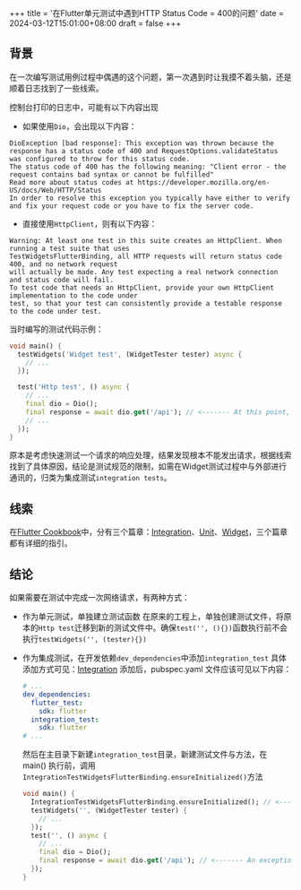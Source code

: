 +++
title = '在Flutter单元测试中遇到HTTP Status Code = 400的问题'
date = 2024-03-12T15:01:00+08:00
draft = false
+++

## 背景
在一次编写测试用例过程中偶遇的这个问题，第一次遇到时让我摸不着头脑，还是顺着日志找到了一些线索。

控制台打印的日志中，可能有以下内容出现

- 如果使用`Dio`，会出现以下内容：
```
DioException [bad response]: This exception was thrown because the response has a status code of 400 and RequestOptions.validateStatus was configured to throw for this status code.
The status code of 400 has the following meaning: "Client error - the request contains bad syntax or cannot be fulfilled"
Read more about status codes at https://developer.mozilla.org/en-US/docs/Web/HTTP/Status
In order to resolve this exception you typically have either to verify and fix your request code or you have to fix the server code.
```

- 直接使用`HttpClient`，则有以下内容：
```
Warning: At least one test in this suite creates an HttpClient. When running a test suite that uses
TestWidgetsFlutterBinding, all HTTP requests will return status code 400, and no network request
will actually be made. Any test expecting a real network connection and status code will fail.
To test code that needs an HttpClient, provide your own HttpClient implementation to the code under
test, so that your test can consistently provide a testable response to the code under test.
```

当时编写的测试代码示例：
```dart
void main() {
  testWidgets('Widget test', (WidgetTester tester) async {
    // ...
  });

  test('Http test', () async {
    // ...
    final dio = Dio();
    final response = await dio.get('/api'); // <------- At this point, an exception will occur.
    // ...
  });
}
```

原本是考虑快速测试一个请求的响应处理，结果发现根本不能发出请求，根据线索找到了具体原因，结论是测试规范的限制，如需在Widget测试过程中与外部进行通讯的，归类为集成测试`integration tests`。

## 线索
在[Flutter Cookbook](https://docs.flutter.dev/cookbook/testing)中，分有三个篇章：[Integration](https://docs.flutter.dev/cookbook/testing/integration/introduction)、[Unit](https://docs.flutter.dev/cookbook/testing/unit/introduction)、[Widget](https://docs.flutter.dev/cookbook/testing/widget/introduction)，三个篇章都有详细的指引。


## 结论
如果需要在测试中完成一次网络请求，有两种方式：

- 作为单元测试，单独建立测试函数
  在原来的工程上，单独创建测试文件，将原本的`Http test`迁移到新的测试文件中。确保`test('', (){})`函数执行前不会执行`testWidgets('', (tester){})`

- 作为集成测试，在开发依赖`dev_dependencies`中添加`integration_test`
  具体添加方式可见：[Integration](https://docs.flutter.dev/cookbook/testing/integration/introduction)
  添加后，pubspec.yaml 文件应该可见以下内容：
  ```yaml
  # ...
  dev_dependencies:
    flutter_test:
      sdk: flutter
    integration_test:
      sdk: flutter
  # ...
  ```
  然后在主目录下新建`integration_test`目录，新建测试文件与方法，在 main() 执行前，调用`IntegrationTestWidgetsFlutterBinding.ensureInitialized()`方法
  ```dart
  void main() {
    IntegrationTestWidgetsFlutterBinding.ensureInitialized(); // <---- Add this
    testWidgets('', (WidgetTester tester) {
      // ...
    });
    test('', () async {
      // ...
      final dio = Dio();
      final response = await dio.get('/api'); // <------- An exception will not occur.
    });
  } 
  ```